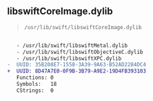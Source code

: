 ## libswiftCoreImage.dylib

> `/usr/lib/swift/libswiftCoreImage.dylib`

```diff

   - /usr/lib/swift/libswiftMetal.dylib
   - /usr/lib/swift/libswiftObjectiveC.dylib
   - /usr/lib/swift/libswiftXPC.dylib
-  UUID: 35B208E7-1558-3A39-9A63-B52AD2284DC4
+  UUID: 8D47A7E0-0F9B-3B79-A9E2-19D4FB393103
   Functions: 0
   Symbols:   18
   CStrings:  0

```
